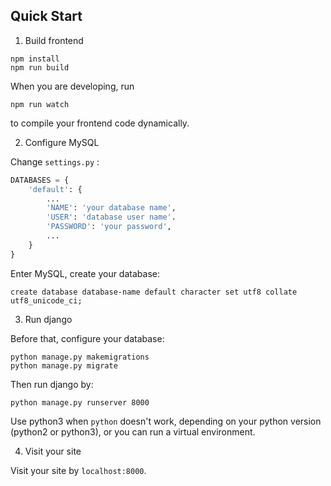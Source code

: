 ## Quick Start

1. Build frontend

```shell
npm install
npm run build
```

 When you are developing, run 

```shell
npm run watch
```

to compile your frontend code dynamically.



2. Configure MySQL

 Change ```settings.py``` :

```python
DATABASES = {
    'default': {
        ...
        'NAME': 'your database name',
        'USER': 'database user name'.
        'PASSWORD': 'your password',
        ...
    }
}
```

 Enter MySQL, create your database:

```mysql
create database database-name default character set utf8 collate utf8_unicode_ci;
```



3. Run django

 Before that, configure your database:

```shell
python manage.py makemigrations
python manage.py migrate
```

Then run django by:

```shell
python manage.py runserver 8000
```

Use python3 when ```python``` doesn't work, depending on your python version (python2 or python3), or you can run a  virtual environment.



4. Visit your site

 Visit your site by ```localhost:8000```.

